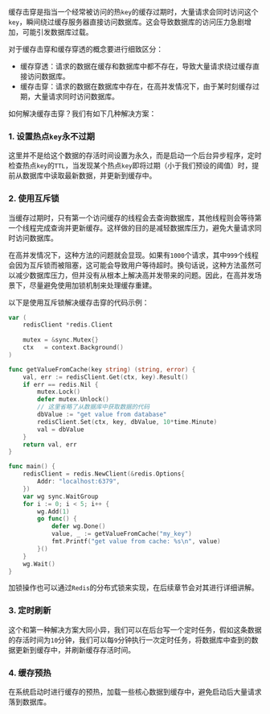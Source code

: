 缓存击穿是指当一个经常被访问的热`key`的缓存过期时，大量请求会同时访问这个`key`，瞬间绕过缓存服务器直接访问数据库。这会导致数据库的访问压力急剧增加，可能引发数据库过载。

对于缓存击穿和缓存穿透的概念要进行细致区分：

- 缓存穿透：请求的数据在缓存和数据库中都不存在，导致大量请求绕过缓存直接访问数据库。
- 缓存击穿：请求的数据在数据库中存在，在高并发情况下，由于某时刻缓存过期，大量请求同时访问数据库。

如何解决缓存击穿？我们有如下几种解决方案：

### 1. 设置热点`key`永不过期

这里并不是给这个数据的存活时间设置为永久，而是启动一个后台异步程序，定时检查热点`key`的`TTL`，当发现某个热点`key`即将过期（小于我们预设的阈值）时，提前从数据库中读取最新数据，并更新到缓存中。

### 2. 使用互斥锁

当缓存过期时，只有第一个访问缓存的线程会去查询数据库，其他线程则会等待第一个线程完成查询并更新缓存。这样做的目的是减轻数据库压力，避免大量请求同时访问数据库。

在高并发情况下，这种方法的问题就会显现。如果有`1000`个请求，其中`999`个线程会因为互斥锁而被阻塞，这可能会导致用户等待超时。换句话说，这种方法虽然可以减少数据库压力，但并没有从根本上解决高并发带来的问题。因此，在高并发场景下，尽量避免使用加锁机制来处理缓存重建。

以下是使用互斥锁解决缓存击穿的代码示例：

~~~ go
var (
	redisClient *redis.Client
	
	mutex = &sync.Mutex{}
	ctx   = context.Background()
)

func getValueFromCache(key string) (string, error) {
	val, err := redisClient.Get(ctx, key).Result()
	if err == redis.Nil {
		mutex.Lock()
		defer mutex.Unlock()
		// 这里省略了从数据库中获取数据的代码
		dbValue := "get value from database"
		redisClient.Set(ctx, key, dbValue, 10*time.Minute)
		val = dbValue
	}
	return val, err
}

func main() {
	redisClient = redis.NewClient(&redis.Options{
		Addr: "localhost:6379",
	})
	var wg sync.WaitGroup
	for i := 0; i < 5; i++ {
		wg.Add(1)
		go func() {
			defer wg.Done()
			value, _ := getValueFromCache("my_key")
			fmt.Printf("get value from cache: %s\n", value)
		}()
	}
	wg.Wait()
}
~~~

加锁操作也可以通过`Redis`的分布式锁来实现，在后续章节会对其进行详细讲解。

### 3. 定时刷新

这个和第一种解决方案大同小异，我们可以在后台写一个定时任务，假如这条数据的存活时间为`10`分钟，我们可以每`9`分钟执行一次定时任务，将数据库中查到的数据更新到缓存中，并刷新缓存存活时间。

### 4. 缓存预热

在系统启动时进行缓存的预热，加载一些核心数据到缓存中，避免启动后大量请求落到数据库。